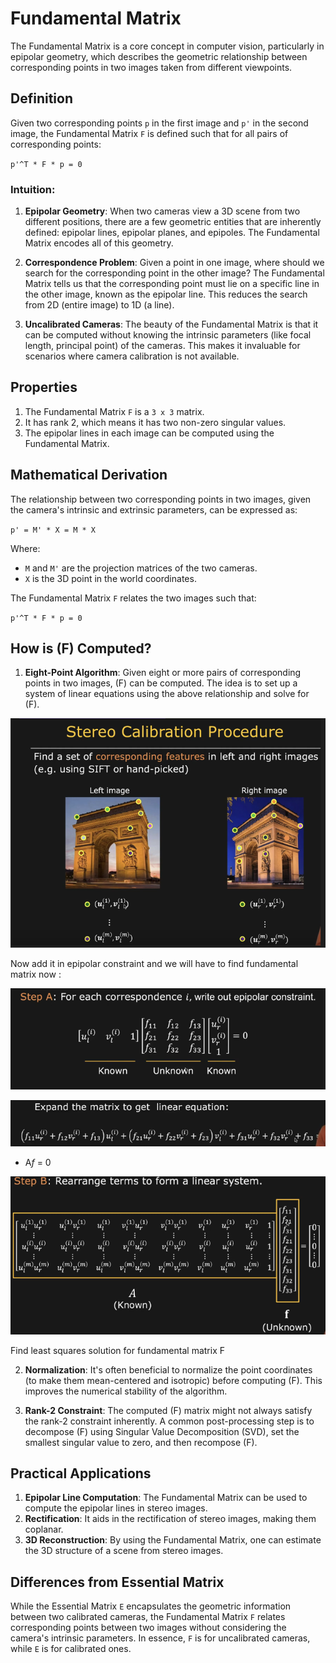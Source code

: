 # Fundamental Matrix

The Fundamental Matrix is a core concept in computer vision, particularly in epipolar geometry, which describes the geometric relationship between corresponding points in two images taken from different viewpoints.

## Definition
Given two corresponding points `p` in the first image and `p'` in the second image, the Fundamental Matrix `F` is defined such that for all pairs of corresponding points:


`p'^T * F * p = 0`

### Intuition:
1. **Epipolar Geometry**: When two cameras view a 3D scene from two different positions, there are a few geometric entities that are inherently defined: epipolar lines, epipolar planes, and epipoles. The Fundamental Matrix encodes all of this geometry.

2. **Correspondence Problem**: Given a point in one image, where should we search for the corresponding point in the other image? The Fundamental Matrix tells us that the corresponding point must lie on a specific line in the other image, known as the epipolar line. This reduces the search from 2D (entire image) to 1D (a line).

3. **Uncalibrated Cameras**: The beauty of the Fundamental Matrix is that it can be computed without knowing the intrinsic parameters (like focal length, principal point) of the cameras. This makes it invaluable for scenarios where camera calibration is not available.


## Properties
1. The Fundamental Matrix `F` is a `3 x 3` matrix.
2. It has rank 2, which means it has two non-zero singular values.
3. The epipolar lines in each image can be computed using the Fundamental Matrix.

## Mathematical Derivation
The relationship between two corresponding points in two images, given the camera's intrinsic and extrinsic parameters, can be expressed as:

`p' = M' * X = M * X`

Where:
- `M` and `M'` are the projection matrices of the two cameras.
- `X` is the 3D point in the world coordinates.

The Fundamental Matrix `F` relates the two images such that:


`p'^T * F * p = 0`



## How is \(F\) Computed?
1. **Eight-Point Algorithm**: Given eight or more pairs of corresponding points in two images, \(F\) can be computed. The idea is to set up a system of linear equations using the above relationship and solve for \(F\).

![Alt text](../assets/image-0.png)

Now add it in epipolar constraint and we will have to find fundamental matrix now :

![Alt text](../assets/image-1.png)

![Alt text](../assets/image-2.png)

- A*f*  = 0

![Alt text](../assets/image-3.png)

Find least squares solution for fundamental matrix F


2. **Normalization**: It's often beneficial to normalize the point coordinates (to make them mean-centered and isotropic) before computing \(F\). This improves the numerical stability of the algorithm.

3. **Rank-2 Constraint**: The computed \(F\) matrix might not always satisfy the rank-2 constraint inherently. A common post-processing step is to decompose \(F\) using Singular Value Decomposition (SVD), set the smallest singular value to zero, and then recompose \(F\).



## Practical Applications
1. **Epipolar Line Computation**: The Fundamental Matrix can be used to compute the epipolar lines in stereo images.
2. **Rectification**: It aids in the rectification of stereo images, making them coplanar.
3. **3D Reconstruction**: By using the Fundamental Matrix, one can estimate the 3D structure of a scene from stereo images.

## Differences from Essential Matrix
While the Essential Matrix `E` encapsulates the geometric information between two calibrated cameras, the Fundamental Matrix `F` relates corresponding points between two images without considering the camera's intrinsic parameters. In essence, `F` is for uncalibrated cameras, while `E` is for calibrated ones.



